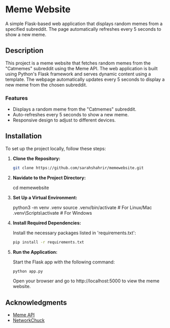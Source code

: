 # Meme Website

A simple Flask-based web application that displays random memes from a specified subreddit. The page automatically refreshes every 5 seconds to show a new meme.

## Description

This project is a meme website that fetches random memes from the "Catmemes" subreddit using the Meme API. The web application is built using Python's Flask framework and serves dynamic content using a template. The webpage automatically updates every 5 seconds to display a new meme from the chosen subreddit.

### Features

- Displays a random meme from the "Catmemes" subreddit.
- Auto-refreshes every 5 seconds to show a new meme.
- Responsive design to adjust to different devices.

## Installation

To set up the project locally, follow these steps:

1. **Clone the Repository:**

   ```bash
   git clone https://github.com/sarahshahrir/memewebsite.git

2. **Navidate to the Project Directory:**

   cd memewebsite

3. **Set Up a Virtual Environment:**

   python3 -m venv .venv
   source .venv/bin/activate  # For Linux/Mac
   .venv\Scripts\activate     # For Windows

4. **Install Required Dependencies:**

   Install the necessary packages listed in 'requirements.txt':
   ```bash
   pip install -r requirements.txt

5. **Run the Application:**

   Start the Flask app with the following command:
   ```bash
   python app.py
   ```
   Open your browser and go to http://localhost:5000 to view the meme website.

 ## Acknowledgments

  - [Meme API](https://github.com/D3vd/Meme_Api)
  - [NetworkChuck](https://youtu.be/5aYpkLfkgRE?si=g12nlfRehORtH_Q4)
